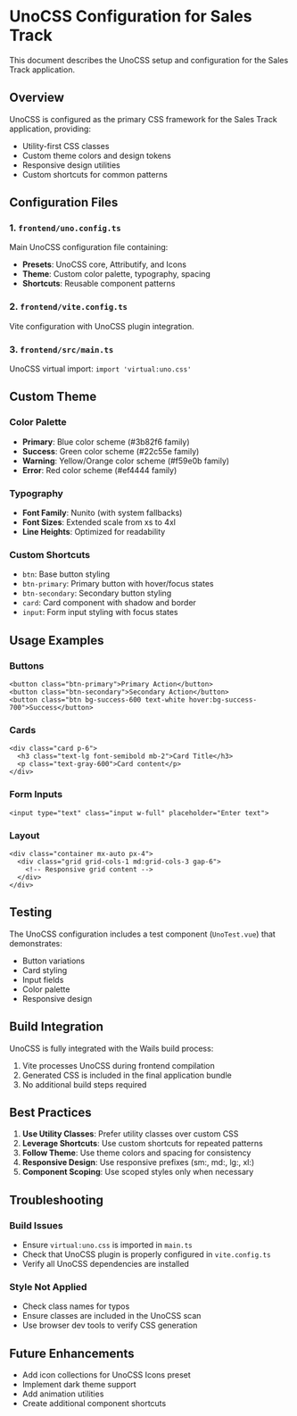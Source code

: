 # UnoCSS Configuration for Sales Track

This document describes the UnoCSS setup and configuration for the Sales Track application.

## Overview

UnoCSS is configured as the primary CSS framework for the Sales Track application, providing:
- Utility-first CSS classes
- Custom theme colors and design tokens
- Responsive design utilities
- Custom shortcuts for common patterns

## Configuration Files

### 1. `frontend/uno.config.ts`
Main UnoCSS configuration file containing:
- **Presets**: UnoCSS core, Attributify, and Icons
- **Theme**: Custom color palette, typography, spacing
- **Shortcuts**: Reusable component patterns

### 2. `frontend/vite.config.ts`
Vite configuration with UnoCSS plugin integration.

### 3. `frontend/src/main.ts`
UnoCSS virtual import: `import 'virtual:uno.css'`

## Custom Theme

### Color Palette
- **Primary**: Blue color scheme (#3b82f6 family)
- **Success**: Green color scheme (#22c55e family)
- **Warning**: Yellow/Orange color scheme (#f59e0b family)
- **Error**: Red color scheme (#ef4444 family)

### Typography
- **Font Family**: Nunito (with system fallbacks)
- **Font Sizes**: Extended scale from xs to 4xl
- **Line Heights**: Optimized for readability

### Custom Shortcuts
- `btn`: Base button styling
- `btn-primary`: Primary button with hover/focus states
- `btn-secondary`: Secondary button styling
- `card`: Card component with shadow and border
- `input`: Form input styling with focus states

## Usage Examples

### Buttons
```vue
<button class="btn-primary">Primary Action</button>
<button class="btn-secondary">Secondary Action</button>
<button class="btn bg-success-600 text-white hover:bg-success-700">Success</button>
```

### Cards
```vue
<div class="card p-6">
  <h3 class="text-lg font-semibold mb-2">Card Title</h3>
  <p class="text-gray-600">Card content</p>
</div>
```

### Form Inputs
```vue
<input type="text" class="input w-full" placeholder="Enter text">
```

### Layout
```vue
<div class="container mx-auto px-4">
  <div class="grid grid-cols-1 md:grid-cols-3 gap-6">
    <!-- Responsive grid content -->
  </div>
</div>
```

## Testing

The UnoCSS configuration includes a test component (`UnoTest.vue`) that demonstrates:
- Button variations
- Card styling
- Input fields
- Color palette
- Responsive design

## Build Integration

UnoCSS is fully integrated with the Wails build process:
1. Vite processes UnoCSS during frontend compilation
2. Generated CSS is included in the final application bundle
3. No additional build steps required

## Best Practices

1. **Use Utility Classes**: Prefer utility classes over custom CSS
2. **Leverage Shortcuts**: Use custom shortcuts for repeated patterns
3. **Follow Theme**: Use theme colors and spacing for consistency
4. **Responsive Design**: Use responsive prefixes (sm:, md:, lg:, xl:)
5. **Component Scoping**: Use scoped styles only when necessary

## Troubleshooting

### Build Issues
- Ensure `virtual:uno.css` is imported in `main.ts`
- Check that UnoCSS plugin is properly configured in `vite.config.ts`
- Verify all UnoCSS dependencies are installed

### Style Not Applied
- Check class names for typos
- Ensure classes are included in the UnoCSS scan
- Use browser dev tools to verify CSS generation

## Future Enhancements

- Add icon collections for UnoCSS Icons preset
- Implement dark theme support
- Add animation utilities
- Create additional component shortcuts
